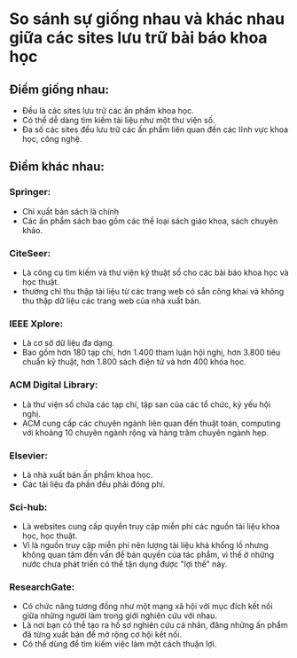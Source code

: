 # So sánh sự giống nhau và khác nhau giữa các sites lưu trữ bài báo khoa học

## Điểm giống nhau:
 - Đều là các sites lưu trữ các ấn phẩm khoa học.
 - Có thể dễ dàng tìm kiếm tài liệu như một thư viện số.
 - Đa số các sites đều lưu trữ các ấn phẩm liên quan đến các lĩnh vực khoa học, công nghệ.

## Điểm khác nhau:

### Springer:
 - Chỉ xuất bản sách là chính
 - Các ấn phẩm sách bao gồm các thể loại sách giáo khoa, sách chuyên khảo.
### CiteSeer:
 - Là công cụ tìm kiếm và thư viện kỹ thuật số cho các bài báo khoa học và học thuật.
 - thường chỉ thu thập tài liệu từ các trang web có sẵn công khai và không thu thập dữ liệu các trang web của nhà xuất bản.
### IEEE Xplore:
 - Là cơ sở dữ liệu đa dạng.
 - Bao gồm hơn 180 tạp chí, hơn 1.400 tham luận hội nghị, hơn 3.800 tiêu chuẩn kỹ thuật, hơn 1.800 sách điện tử và hơn 400 khóa học.

### ACM Digital Library:
 - Là thư viện số chứa các tạp chí, tập san của các tổ chức, kỷ yếu hội nghị.
 - ACM cung cấp các chuyên ngành liên quan đến thuật toán, computing với khoảng 10 chuyên ngành rộng và hàng trăm chuyên ngành hẹp.

### Elsevier:
 - Là nhà xuất bản ấn phẩm khoa học.
 - Các tài liệu đa phần đều phải đóng phí.

### Sci-hub:
 - Là websites cung cấp quyền truy cập miễn phí các nguồn tài liệu khoa học, học thuật.
 - Vì là nguồn truy cập miễn phí nên lượng tài liệu khá khổng lồ nhưng không quan tâm đến vấn đề bản quyền của tác phẩm, vì thế ở những nước chưa phát triển có thể tận dụng được "lợi thế" này.

### ResearchGate:
 - Có chức năng tương đồng như một mạng xã hội với mục đích kết nối giữa những người làm trong giới nghiên cứu với nhau.
 - Là nơi bạn có thể tạo ra hồ sơ nghiên cứu cá nhân, đăng những ấn phẩm đã từng xuất bản để mở rộng cơ hội kết nối.
 - Có thể dùng để tìm kiếm việc làm một cách thuận lợi.